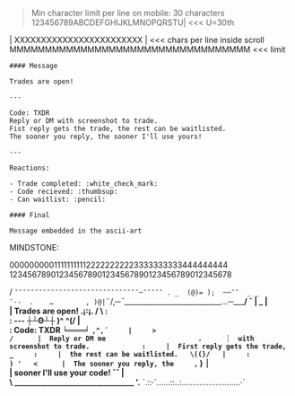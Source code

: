 > Min character limit per line on mobile: 30 characters
123456789ABCDEFGHIJKLMNOPQRSTU| <<< U=30th


   | XXXXXXXXXXXXXXXXXXXXXXXX | <<< chars per line inside scroll
MMMMMMMMMMMMMMMMMMMMMMMMMMMMMMMMMM <<< limit

```
#### Message

Trades are open!

---

Code: TXDR
Reply or DM with screenshot to trade.
Fist reply gets the trade, the rest can be waitlisted.
The sooner you reply, the sooner I'll use yours!

---

Reactions:

- Trade completed: :white_check_mark:
- Code recieved: :thumbsup:
- Can waitlist: :pencil:

#### Final

Message embedded in the ascii-art

```
MINDSTONE:

000000000111111111122222222223333333333444444444
123456789012345678901234567890123456789012345678

  / ` ¯¯¯¯¯¯¯¯¯¯¯¯¯¯¯¯¯¯¯¯¯¯¯¯¯¯¯¯¯¯¯─¯¯¯¯¯ . _ 
(@)= );  ──¯¯  _ _      ¨·-  .    …        , )@|
  `¨/,_─¯____________________________…─_____/ ¯ 
   |                                  _     |    
   |  Trades are open!   .¡:¡.    /    \   :     
   :  ---                ┼┴Θ┴┼    )^ ^(/    |    
   :  Code: TXDR         ╘═══╛    `,^,´     |    
    >                                      /     
   |  Reply or DM me                       .     
   ┊  with screenshot to trade.             :    
   |  First reply gets the trade,     _     :    
   |  the rest can be waitlisted.   \((}/   |    
    :                                ) '   <     
   |  The sooner you reply, the     ,` )    ┊    
   |  sooner I'll use your code!     ¯¯     |    
    \      ________________________________ '.__
     `.::·´......::..:......................….·´

```